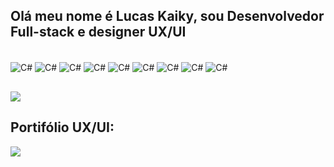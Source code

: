 ## Olá meu nome é Lucas Kaiky, sou Desenvolvedor Full-stack e designer UX/UI

<div style="display: inline_block"><br>
  <img align="center" alt="C#" src="https://img.shields.io/badge/C%23-239120?style=for-the-badge&logo=c-sharp&logoColor=white">
  <img align="center" alt="C#" src="https://img.shields.io/badge/.NET-5C2D91?style=for-the-badge&logo=.net&logoColor=white">
  <img align="center" alt="C#" src="https://img.shields.io/badge/Python-3776AB?style=for-the-badge&logo=python&logoColor=white">
  <img align="center" alt="C#" src="https://img.shields.io/badge/JavaScript-323330?style=for-the-badge&logo=javascript&logoColor=F7DF1">
  <img align="center" alt="C#" src="https://img.shields.io/badge/HTML5-E34F26?style=for-the-badge&logo=html5&logoColor=white">
  <img align="center" alt="C#" src="https://img.shields.io/badge/CSS3-1572B6?style=for-the-badge&logo=css3&logoColor=white">
  <img align="center" alt="C#" src="https://img.shields.io/badge/React-20232A?style=for-the-badge&logo=react&logoColor=61DAFB">
  <img align="center" alt="C#" src="https://img.shields.io/badge/Flutter-02569B?style=for-the-badge&logo=flutter&logoColor=white">
  <img align="center" alt="C#" src="https://img.shields.io/badge/Unity-100000?style=for-the-badge&logo=unity&logoColor=white">

</div>
  
  ##
  
  <div> 

  <a href="https://www.linkedin.com/in/lucas-kaiky-pessoa-pinho-de-carvalho-263821232/" target="_blank"><img src="https://img.shields.io/badge/-LinkedIn-%230077B5?style=for-the-badge&logo=linkedin&logoColor=white" target="_blank"></a> 


  ## Portifólio UX/UI:
<a href="https://www.behance.net/lucaskaiky" target="_blank"><img src="https://img.shields.io/badge/Behance-0054F7?style=for-the-badge&logo=behance&logoColor=white" target="_blank"></a> 
  
</div>
